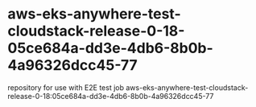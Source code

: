# aws-eks-anywhere-test-cloudstack-release-0-18-05ce684a-dd3e-4db6-8b0b-4a96326dcc45-77
repository for use with E2E test job aws-eks-anywhere-test-cloudstack-release-0-18:05ce684a-dd3e-4db6-8b0b-4a96326dcc45-77
